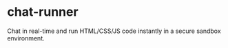 # chat-runner
Chat in real-time and run HTML/CSS/JS code instantly in a secure sandbox environment.
